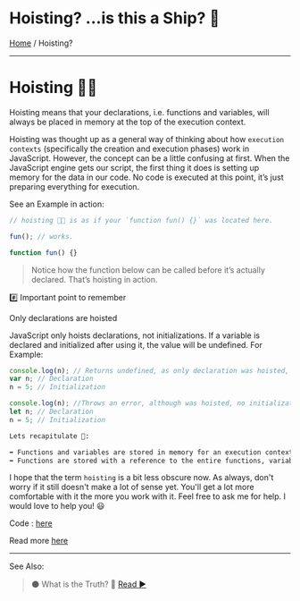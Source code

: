 # Hoisting? ...is this a Ship? 🤨

[Home](../README.md) / Hoisting?

---

# Hoisting 🏴‍☠️

Hoisting means that your declarations, i.e. functions and variables, will always be placed in memory at the top of the execution context.

Hoisting was thought up as a general way of thinking about how `execution contexts` (specifically the creation and execution phases) work in JavaScript. However, the concept can be a little confusing at first. When the JavaScript engine gets our script, the first thing it does is setting up memory for the data in our code. No code is executed at this point, it’s just preparing everything for execution.

See an Example in action:

```js
// hoisting 🏴‍☠️ is as if your `function fun() {}` was located here.

fun(); // works.

function fun() {}
```

> Notice how the function below can be called before it’s actually declared. That’s hoisting in action.

#️⃣ Important point to remember

Only declarations are hoisted

JavaScript only hoists declarations, not initializations. If a variable is declared and initialized after using it, the value will be undefined. For Example:

```js
console.log(n); // Returns undefined, as only declaration was hoisted, no initialization has happened at this stage.
var n; // Declaration
n = 5; // Initialization

console.log(n); //Throws an error, although was hoisted, no initialization has happened at this stage. Same is the case with var.
let n; // Declaration
n = 5; // Initialization
```

```md
Lets recapitulate 📝:

➡ Functions and variables are stored in memory for an execution context before we execute our code. This is called hoisting.  
➡ Functions are stored with a reference to the entire functions, variables with the var keyword with the value of undefined, and variables with the let and const keyword are stored uninitialized.
```

I hope that the term `hoisting` is a bit less obscure now. As always, don't worry if it still doesn't make a lot of sense yet. You'll get a lot more comfortable with it the more you work with it. Feel free to ask me for help. I would love to help you! 😃

Code : [here](../scripts/hoisting.js)

Read more [here](https://developer.mozilla.org/en-US/docs/Glossary/Hoisting)

---

See Also:

> ⚫ What is the Truth? 🤥 [ Read ▶ ](/what-is-the-truth.md)
